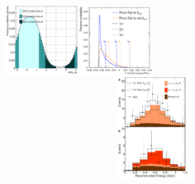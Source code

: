 <img src="Plots/delta.png" alt="MaCh3" align="left" width="200"/>
<img src="Plots/Jarlskog.png" alt="MaCh3" align="center" width="200"/>
<img src="Plots/NaturePlot.png" alt="MaCh3" align="right" width="200"/>
